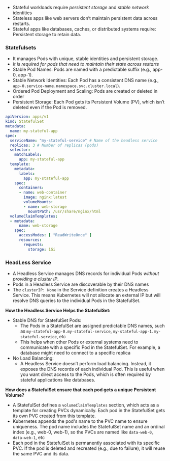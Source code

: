 - Stateful workloads require *persistent storage* and *stable network* identities
- Stateless apps like web servers don’t maintain persistent data across restarts.
- Stateful apps like databases, caches, or distributed systems require: Persistent storage to retain data.

### Statefulsets ###
- It manages Pods with unique, stable identities and persistent storage.
- *It is required for pods that need to maintain their state across restarts*
- Stable Pod Names: Pods are named with a predictable suffix (e.g., app-0, app-1).
- Stable Network Identities: Each Pod has a consistent DNS name (e.g., `app-0.service-name.namespace.svc.cluster.local`).
- Ordered Pod Deployment and Scaling: Pods are created or deleted in order
- Persistent Storage: Each Pod gets its Persistent Volume (PV), which isn’t deleted even if the Pod is removed.
```yaml
apiVersion: apps/v1
kind: StatefulSet
metadata:
  name: my-stateful-app
spec:
  serviceName: "my-stateful-service" # Name of the headless service
  replicas: 3 # Number of replicas (pods)
  selector:
    matchLabels:
      app: my-stateful-app
  template:
    metadata:
      labels:
        app: my-stateful-app
    spec:
      containers:
      - name: web-container
        image: nginx:latest
        volumeMounts:
        - name: web-storage
          mountPath: /usr/share/nginx/html
  volumeClaimTemplates:
  - metadata:
      name: web-storage
    spec:
      accessModes: [ "ReadWriteOnce" ]
      resources:
        requests:
          storage: 1Gi
```

### HeadLess Service ###
- A Headless Service manages DNS records for individual Pods *without providing a cluster IP*.
- Pods in a Headless Service are discoverable by their DNS names
- The `clusterIP: None` in the Service definition creates a Headless Service. This means Kubernetes will not allocate an external IP but will resolve DNS queries to the individual Pods in the StatefulSet.

**How the Headless Service Helps the StatefulSet:**
- Stable DNS for StatefulSet Pods:
  - The Pods in a StatefulSet are assigned predictable DNS names, such as `my-stateful-app-0.my-stateful-service`, `my-stateful-app-1.my-stateful-service`, etc
  - This helps when other Pods or external systems need to communicate with a specific Pod in the StatefulSet. For example, a database might need to connect to a specific replica
- No Load Balancing:
  - A Headless Service doesn’t perform load balancing. Instead, it exposes the DNS records of each individual Pod. This is useful when you want direct access to the Pods, which is often required by stateful applications like databases.
 
**How does a StatefulSet ensure that each pod gets a unique Persistent Volume?**
- A StatefulSet defines a `volumeClaimTemplates` section, which acts as a template for creating PVCs dynamically. Each pod in the StatefulSet gets its own PVC created from this template.
- Kubernetes appends the pod's name to the PVC name to ensure uniqueness. The pod name includes the StatefulSet name and an ordinal index (e.g., web-0, web-1), so the PVCs are named like `data-web-0`, `data-web-1`, etc
- Each pod in the StatefulSet is permanently associated with its specific PVC. If the pod is deleted and recreated (e.g., due to failure), it will reuse the same PVC and its data.



